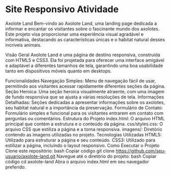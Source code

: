 # Site Responsivo Atividade
Axolote Land
Bem-vindo ao Axolote Land, uma landing page dedicada a informar e encantar os visitantes sobre o fascinante mundo dos axolotes. Este projeto visa proporcionar uma experiência visual agradável e informativa, destacando as características únicas e o habitat natural desses incríveis animais.

Visão Geral
Axolote Land é uma página de destino responsiva, construída com HTML5 e CSS3. Ela foi projetada para oferecer uma interface amigável e adaptável a diferentes tamanhos de tela, garantindo uma boa usabilidade tanto em dispositivos móveis quanto em desktops.

Funcionalidades
Navegação Simples: Menu de navegação fácil de usar, permitindo aos visitantes acessar rapidamente diferentes seções da página.
Seção Heroica: Uma seção heroica visualmente atraente, com uma imagem de fundo responsiva que se ajusta a várias resoluções de tela.
Informações Detalhadas: Seções dedicadas a apresentar informações sobre os axolotes, seu habitat natural e a importância da preservação.
Formulário de Contato: Formulário simples e funcional para os visitantes entrarem em contato com perguntas ou comentários.
Estrutura do Projeto
index.html: O arquivo HTML principal que contém a estrutura e o conteúdo da página.
css/styles.css: O arquivo CSS que estiliza a página e a torna responsiva.
imagens/: Diretório contendo as imagens utilizadas no projeto.
Tecnologias Utilizadas
HTML5: Utilizado para estruturar a página e seu conteúdo.
CSS3: Utilizado para estilizar a página, incluindo o layout responsivo.
Como Executar o Projeto
Clone este repositório:
bash
Copiar código
git clone https://github.com/seu-usuario/axolote-land.git
Navegue até o diretório do projeto:
bash
Copiar código
cd axolote-land
Abra o arquivo index.html em seu navegador preferido.